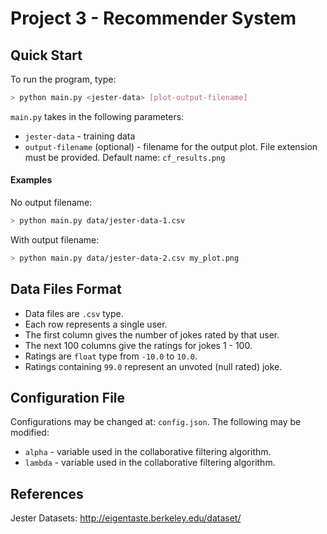 # Project 3 - Recommender System
## Quick Start
To run the program, type:
```bash
> python main.py <jester-data> [plot-output-filename]
```

`main.py` takes in the following parameters:
- `jester-data` - training data
- `output-filename` (optional) - filename for the output plot. File extension must be provided. Default name: `cf_results.png`

#### Examples

No output filename:
```bash
> python main.py data/jester-data-1.csv
``` 

With output filename:
```bash
> python main.py data/jester-data-2.csv my_plot.png
```  

## Data Files Format 
- Data files are `.csv` type.
- Each row represents a single user.
- The first column gives the number of jokes rated by that user.
- The next 100 columns give the ratings for jokes 1 - 100.
- Ratings are `float` type from `-10.0` to `10.0`.
- Ratings containing `99.0` represent an unvoted (null rated) joke.

## Configuration File
Configurations may be changed at: `config.json`.
The following may be modified:
- `alpha` - variable used in the collaborative filtering algorithm.
- `lambda` - variable used in the collaborative filtering algorithm.

## References

Jester Datasets: http://eigentaste.berkeley.edu/dataset/
